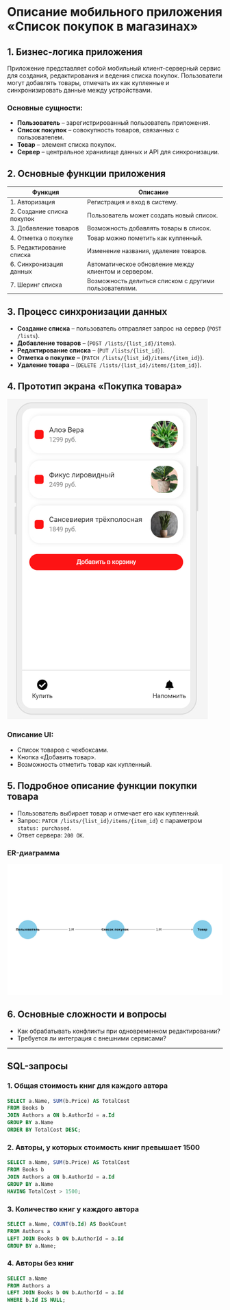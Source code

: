 # Описание мобильного приложения «Список покупок в магазинах»

## 1. Бизнес-логика приложения

Приложение представляет собой мобильный клиент-серверный сервис для создания, редактирования и ведения списка покупок. Пользователи могут добавлять товары, отмечать их как купленные и синхронизировать данные между устройствами.

### Основные сущности:

- **Пользователь** – зарегистрированный пользователь приложения.
- **Список покупок** – совокупность товаров, связанных с пользователем.
- **Товар** – элемент списка покупок.
- **Сервер** – центральное хранилище данных и API для синхронизации.

## 2. Основные функции приложения

| Функция                    | Описание                                               |
| -------------------------- | ------------------------------------------------------ |
| 1. Авторизация             | Регистрация и вход в систему.                          |
| 2. Создание списка покупок | Пользователь может создать новый список.               |
| 3. Добавление товаров      | Возможность добавлять товары в список.                 |
| 4. Отметка о покупке       | Товар можно пометить как купленный.                    |
| 5. Редактирование списка   | Изменение названия, удаление товаров.                  |
| 6. Синхронизация данных    | Автоматическое обновление между клиентом и сервером.   |
| 7. Шеринг списка           | Возможность делиться списком с другими пользователями. |

## 3. Процесс синхронизации данных

- **Создание списка** – пользователь отправляет запрос на сервер (`POST /lists`).
- **Добавление товаров** – (`POST /lists/{list_id}/items`).
- **Редактирование списка** – (`PUT /lists/{list_id}`).
- **Отметка о покупке** – (`PATCH /lists/{list_id}/items/{item_id}`).
- **Удаление товара** – (`DELETE /lists/{list_id}/items/{item_id}`).

## 4. Прототип экрана «Покупка товара»

![Image alt](https://github.com/popa2/media-soft/blob/main/prototype.jpg)


### Описание UI:

- Список товаров с чекбоксами.
- Кнопка «Добавить товар».
- Возможность отметить товар как купленный.

## 5. Подробное описание функции покупки товара

- Пользователь выбирает товар и отмечает его как купленный.
- Запрос: `PATCH /lists/{list_id}/items/{item_id}` с параметром `status: purchased`.
- Ответ сервера: `200 OK`.

### ER-диаграмма

![Image alt](https://github.com/popa2/media-soft/blob/main/diogramma.jpg)

## 6. Основные сложности и вопросы

- Как обрабатывать конфликты при одновременном редактировании?
- Требуется ли интеграция с внешними сервисами?

---

## SQL-запросы

### 1. Общая стоимость книг для каждого автора

```sql
SELECT a.Name, SUM(b.Price) AS TotalCost
FROM Books b
JOIN Authors a ON b.AuthorId = a.Id
GROUP BY a.Name
ORDER BY TotalCost DESC;
```

### 2. Авторы, у которых стоимость книг превышает 1500

```sql
SELECT a.Name, SUM(b.Price) AS TotalCost
FROM Books b
JOIN Authors a ON b.AuthorId = a.Id
GROUP BY a.Name
HAVING TotalCost > 1500;
```

### 3. Количество книг у каждого автора

```sql
SELECT a.Name, COUNT(b.Id) AS BookCount
FROM Authors a
LEFT JOIN Books b ON b.AuthorId = a.Id
GROUP BY a.Name;
```

### 4. Авторы без книг

```sql
SELECT a.Name
FROM Authors a
LEFT JOIN Books b ON b.AuthorId = a.Id
WHERE b.Id IS NULL;
```

